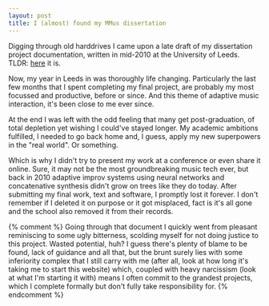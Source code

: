 ```yaml
---
layout: post
title: I (almost) found my MMus dissertation
---
```


Digging through old harddrives I came upon a late draft of my dissertation project documentation,
written in mid-2010 at the University of Leeds. TLDR: [here](../public/documentation.pdf) it is.

Now, my year in Leeds in was thoroughly life changing. Particularly the last
few months that I spent completing my final project, are probably my most focussed and productive,
before or since. And this theme of adaptive music interaction, it's been close to me ever since.

At the end I was left with the odd feeling that many get post-graduation, of total depletion yet
wishing I could've stayed longer. My academic ambitions fulfilled, I needed to go back home and,
I guess, apply my new superpowers in the "real world". Or something.

Which is why I didn't try to present my work at a conference or even share it online.
Sure, it may not be the most groundbreaking music tech ever,
but back in 2010 adaptive improv systems using neural networks
and concatenative synthesis didn't grow on trees like they do today. After submitting my final work,
text and software, I promptly lost it forever. I don't remember if I deleted it on purpose or it got
misplaced, fact is it's all gone and the school also removed it from their records.

{% comment %}
Going through that document I quickly went from pleasant reminiscing to some ugly bitterness, scolding myself
for not doing justice to this project. Wasted potential, huh? I guess there's plenty of blame to be
found, lack of guidance and all that, but the brunt surely lies with some inferiority complex that I
still carry with me (after all, look at how long it's taking me to start this website) which,
coupled with heavy narcissism (look at what I'm starting it with) means I often commit to the grandest
projects, which I complete formally but don't fully take responsibility for.
{% endcomment %}

